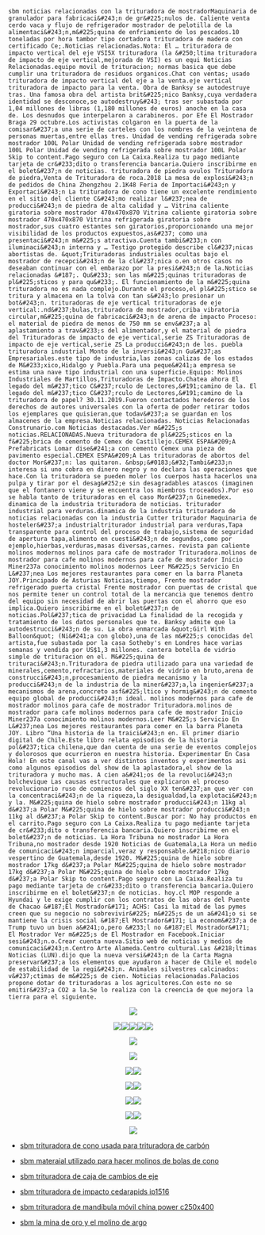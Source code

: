 
```
sbm noticias relacionadas con la trituradora de mostradorMaquinaria de granulador para fabricaci&#243;n de gr&#225;nulos de. Caliente venta cerdo vaca y flujo de refrigerador mostrador de pelotilla de la alimentaci&#243;n,m&#225;quina de enfriamiento de los pescados.10 toneladas por hora tambor tipo cortadora trituradora de madera con certificado Ce;.Noticias relacionadas.Nota: El … trituradora de impacto vertical del eje VSI5X trituradora (la &#250;ltima trituradora de impacto de eje vertical,mejorada de VSI) es un equi Noticias Relacionadas.equipo movil de trituracion; normas basica que debe cumplir una trituradora de residuos organicos.Chat con ventas; usado trituradora de impacto vertical del eje a la venta.eje vertical trituradora de impacto para la venta. Obra de Banksy se autodestruye tras. Una famosa obra del artista brit&#225;nico Banksy,cuya verdadera identidad se desconoce,se autodestruy&#243; tras ser subastada por 1,04 millones de libras (1,180 millones de euros) anoche en la casa de. Los desnudos que interpelaron a carabineros. por Efe El Mostrador Braga 29 octubre.Los activistas colgaron en la puerta de la comisar&#237;a una serie de carteles con los nombres de la veintena de personas muertas,entre ellas tres. Unidad de vending refrigerada sobre mostrador 100L Polar Unidad de vending refrigerada sobre mostrador 100L Polar Unidad de vending refrigerada sobre mostrador 100L Polar Skip to content.Pago seguro con La Caixa.Realiza tu pago mediante tarjeta de cr&#233;dito o transferencia bancaria.Quiero inscribirme en el bolet&#237;n de noticias. trituradora de piedra ovulos Trituradora de piedra,Venta de Trituradora de roca.2018 La mesa de explosi&#243;n de pedidos de China Zhengzhou 2.1K48 Feria de Importaci&#243;n y Exportaci&#243;n La trituradora de cono tiene un excelente rendimiento en el sitio del cliente C&#243;mo realizar l&#237;nea de producci&#243;n de piedra de alta calidad y … Vitrina caliente giratoria sobre mostrador 470x470x870 Vitrina caliente giratoria sobre mostrador 470x470x870 Vitrina refrigerada giratoria sobre mostrador,sus cuatro estantes son giratorios,proporcionando una mejor visibilidad de los productos expuestos,as&#237; como una presentaci&#243;n m&#225;s atractiva.Cuenta tambi&#233;n con iluminaci&#243;n interna y … Testigo protegido describe cl&#237;nicas abortistas de. &quot;Trituradoras industriales ocultas bajo el mostrador de recepci&#243;n de la cl&#237;nica o.en otros casos no deseaban continuar con el embarazo por la presi&#243;n de la.Noticias relacionadas &#187;. Qu&#233; son las m&#225;quinas trituradoras de pl&#225;sticos y para qu&#233;. El funcionamiento de la m&#225;quina trituradora no es nada complejo.Durante el proceso,el pl&#225;stico se tritura y almacena en la tolva con tan s&#243;lo presionar un bot&#243;n. trituradoras de eje vertical trituradoras de eje vertical:.nd&#237;bulas,trituradora de mostrador,criba vibratoria circular,m&#225;quina de fabricaci&#243;n de arena de impacto Proceso: el material de piedra de menos de 750 mm se env&#237;a al aplastamiento a trav&#233;s del alimentador,y el material de piedra del Trituradoras de impacto de eje vertical,serie ZS Trituradoras de impacto de eje vertical,serie ZS La producci&#243;n de los. puebla trituradora industrial Monto de la inversi&#243;n Gu&#237;as Empresariales.este tipo de industria,las zonas calizas de los estados de M&#233;xico,Hidalgo y Puebla.Para una peque&#241;a empresa se estima una nave tipo industrial con una superficie.Equipo: Molinos Industriales de Martillos,Trituradoras de Impacto.Chatea ahora El legado del m&#237;tico C&#237;rculo de Lectores,&#191;camino de la. El legado del m&#237;tico C&#237;rculo de Lectores,&#191;camino de la trituradora de papel? 30.11.2019.Fueron contactados herederos de los derechos de autores universales con la oferta de poder retirar todos los ejemplares que quisieran,que todav&#237;a se guardan en los almacenes de la empresa.Noticias relacionadas. Noticias Relacionadas Construnario.com Noticias destacadas.Ver m&#225;s noticias.RELACIONADAS.Nueva trituradora de pl&#225;sticos en la f&#225;brica de cemento de Cemex de Castillejo.CEMEX ESPA&#209;A Prefabricats Lomar dise&#241;a con cemento Cemex una pieza de pavimento especial.CEMEX ESPA&#209;A Las trituradoras de abortos del doctor Mor&#237;n: las quitaron. &nbsp;&#0183;&#32;Tambi&#233;n interesa si uno cobra en dinero negro y no declara las operaciones que hace.Con la trituradora se pueden moler los cuerpos hasta hacerlos una pulpa y tirar por el desag&#252;e sin desagradables atascos (imaginen que el fontanero viene y se encuentra los miembros troceados).Por eso se habla tanto de trituradoras en el caso Mor&#237;n Ginemedex. dinamica de la industria trituradora de noticias. triturador industrial para verduras.dinamica de la industria trituradora de noticias relacionadas con la industria Cutter triturador Maquinaria de hosteler&#237;a industrialtriturador industrial para verduras,Tapa transparente para control del proceso de trabajo,sistema de seguridad de apertura tapa,alimento en cuesti&#243;n de segundos,como por ejemplo,hierbas,verduras,masas diversas,carnes. revista pan caliente molinos modernos molinos para cafe de mostrador Trituradora.molinos de mostrador para cafe molinos modernos para cafe de mostrador Inicio Miner237a conocimiento molinos modernos Leer M&#225;s Servicio En L&#237;nea Los mejores restaurantes para comer en la barra Planeta JOY.Principado de Asturias Noticias,tiempo, Frente mostrador refrigerado puerta cristal Frente mostrador con puertas de cristal que nos permite tener un control total de la mercancia que tenemos dentro del equipo sin necesidad de abrir las puertas con el ahorro que eso implica.Quiero inscribirme en el bolet&#237;n de noticias.Pol&#237;tica de privacidad La finalidad de la recogida y tratamiento de los datos personales que te. Banksy admite que la autodestrucci&#243;n de su. La obra enmarcada &quot;Girl With Balloon&quot; (Ni&#241;a con globo),una de las m&#225;s conocidas del artista,fue subastada por la casa Sotheby's en Londres hace varias semanas y vendida por US$1,3 millones. cantera botella de vidrio simple de trituracion en el. M&#225;quina de trituraci&#243;n.Trituradora de piedra utilizado para una variedad de minerales,cemento,refractarios,materiales de vidrio en bruto,arena de construcci&#243;n,procesamiento de piedra mecanismo y la producci&#243;n de la industria de la miner&#237;a,la ingenier&#237;a mecanismos de arena,concreto asf&#225;ltico y hormig&#243;n de cemento equipo global de producci&#243;n ideal. molinos modernos para cafe de mostrador molinos para cafe de mostrador Trituradora.molinos de mostrador para cafe molinos modernos para cafe de mostrador Inicio Miner237a conocimiento molinos modernos.Leer M&#225;s Servicio En L&#237;nea Los mejores restaurantes para comer en la barra Planeta JOY. Libro “Una historia de la traici&#243;n en. El primer diario digital de Chile.Este libro relata episodios de la historia pol&#237;tica chilena,que dan cuenta de una serie de eventos complejos y dolorosos que ocurrieron en nuestra historia. Experimentar En Casa Hola! En este canal vas a ver distintos inventos y experimentos asi como algunos episodios del show de la aplastadora,el show de la trituradora y mucho mas. A cien a&#241;os de la revoluci&#243;n bolchevique Las causas estructurales que explicaron el proceso revolucionario ruso de comienzos del siglo XX ten&#237;an que ver con la concentraci&#243;n de la riqueza,la desigualdad,la explotaci&#243;n y la. M&#225;quina de hielo sobre mostrador producci&#243;n 11kg al d&#237;a Polar M&#225;quina de hielo sobre mostrador producci&#243;n 11kg al d&#237;a Polar Skip to content.Buscar por: No hay productos en el carrito.Pago seguro con La Caixa.Realiza tu pago mediante tarjeta de cr&#233;dito o transferencia bancaria.Quiero inscribirme en el bolet&#237;n de noticias. La Hora Tribuna no mostrador La Hora Tribuna,no mostrador desde 1920 Noticias de Guatemala,La Hora un medio de comunicaci&#243;n imparcial,veraz y responsable.&#218;nico diario vespertino de Guatemala,desde 1920. M&#225;quina de hielo sobre mostrador 17kg d&#237;a Polar M&#225;quina de hielo sobre mostrador 17kg d&#237;a Polar M&#225;quina de hielo sobre mostrador 17kg d&#237;a Polar Skip to content.Pago seguro con La Caixa.Realiza tu pago mediante tarjeta de cr&#233;dito o transferencia bancaria.Quiero inscribirme en el bolet&#237;n de noticias. hoy.cl MOP responde a Hyundai y le exige cumplir con los contratos de las obras del Puente de Chacao &#187;El Mostrador&#171; ACHS: Casi la mitad de las pymes creen que su negocio no sobrevivir&#225; m&#225;s de un a&#241;o si se mantiene la crisis social &#187;El Mostrador&#171; La econom&#237;a de Trump tuvo un buen a&#241;o,pero &#233;l no &#187;El Mostrador&#171; El Mostrador Ver m&#225;s de El Mostrador en Facebook.Iniciar sesi&#243;n.o.Crear cuenta nueva.Sitio web de noticias y medios de comunicaci&#243;n.Centro Arte Alameda.Centro cultural.Las &#218;ltimas Noticias (LUN).dijo que la nueva versi&#243;n de la Carta Magna preservar&#237;a los elementos que ayudaron a hacer de Chile el modelo de estabilidad de la regi&#243;n. Animales silvestres calcinados: v&#237;ctimas de m&#225;s de cien. Noticias relacionadas.Palacios propone dotar de trituradoras a los agricultores.Con esto no se emitir&#237;a CO2 a la.Se lo realiza con la creencia de que mejora la tierra para el siguiente. 
```

<div align="center">

<a href="https://es-crusher.shibang-china.com/github&k=sbm+noticias+relacionadas+con+la+trituradora+de+mostrador"><img src="https://static.shibang-china.com/es/crusher/logo.jpg"></a>

<a href="https://es-crusher.shibang-china.com/github&k=sbm+noticias+relacionadas+con+la+trituradora+de+mostrador"><img src="https://static.shibang-china.com/es/crusher/index.jpg"></a><a href="https://es-crusher.shibang-china.com/material.htmlgithub&k=sbm+noticias+relacionadas+con+la+trituradora+de+mostrador"><img src="https://static.shibang-china.com/es/crusher/material.jpg"></a><a href="https://es-crusher.shibang-china.com/application.htmlgithub&k=sbm+noticias+relacionadas+con+la+trituradora+de+mostrador"><img src="https://static.shibang-china.com/es/crusher/application.jpg"></a><a href="https://es-crusher.shibang-china.com/aboutus.htmlgithub&k=sbm+noticias+relacionadas+con+la+trituradora+de+mostrador"><img src="https://static.shibang-china.com/es/crusher/aboutus.jpg"></a><a href="https://es-crusher.shibang-china.com/contact.htmlgithub&k=sbm+noticias+relacionadas+con+la+trituradora+de+mostrador"><img src="https://static.shibang-china.com/es/crusher/contact.jpg"></a>

<a href="https://es-crusher.shibang-china.com/github&k=sbm+noticias+relacionadas+con+la+trituradora+de+mostrador"><img src="https://static.shibang-china.com/es/crusher/banner.jpg"></a>

<a href="https://swt.shibang-china.com/github&k=sbm+noticias+relacionadas+con+la+trituradora+de+mostrador"><img src="https://static.shibang-china.com/es/crusher/text.jpg"></a>

<a href="https://swt.shibang-china.com/github&k=sbm+noticias+relacionadas+con+la+trituradora+de+mostrador"><img src="https://static.shibang-china.com/es/crusher/chat.jpg"></a><a href="https://es-crusher.shibang-china.com/contact.htmlgithub&k=sbm+noticias+relacionadas+con+la+trituradora+de+mostrador"><img src="https://static.shibang-china.com/es/crusher/message.jpg"></a>

<a href="https://es-crusher.shibang-china.com/products/pe.htmlgithub&k=sbm+noticias+relacionadas+con+la+trituradora+de+mostrador"><img src="https://static.shibang-china.com/es/crusher/pe.jpg"></a><a href="https://es-crusher.shibang-china.com/products/pf.htmlgithub&k=sbm+noticias+relacionadas+con+la+trituradora+de+mostrador"><img src="https://static.shibang-china.com/es/crusher/pf.jpg"></a>

<a href="https://es-crusher.shibang-china.com/products/hpt.htmlgithub&k=sbm+noticias+relacionadas+con+la+trituradora+de+mostrador"><img src="https://static.shibang-china.com/es/crusher/hpt.jpg"></a><a href="https://es-crusher.shibang-china.com/products/vsi.htmlgithub&k=sbm+noticias+relacionadas+con+la+trituradora+de+mostrador"><img src="https://static.shibang-china.com/es/crusher/vsi.jpg"></a>

<a href="https://es-crusher.shibang-china.com/products/klv.htmlgithub&k=sbm+noticias+relacionadas+con+la+trituradora+de+mostrador"><img src="https://static.shibang-china.com/es/crusher/klv.jpg"></a><a href="https://es-crusher.shibang-china.com/products/portable.htmlgithub&k=sbm+noticias+relacionadas+con+la+trituradora+de+mostrador"><img src="https://static.shibang-china.com/es/crusher/portable.jpg"></a>

<a href="https://swt.shibang-china.com/github&k=sbm+noticias+relacionadas+con+la+trituradora+de+mostrador"><img src="https://static.shibang-china.com/es/crusher/case.jpg"></a>

</div>


* [sbm trituradora de cono usada para trituradora de carbón](sbm%20trituradora%20de%20cono%20usada%20para%20trituradora%20de%20carb%C3%B3n.md)

* [sbm materaial utilizado para hacer molinos de bolas de cono](sbm%20materaial%20utilizado%20para%20hacer%20molinos%20de%20bolas%20de%20cono.md)

* [sbm trituradora de caja de cambios de eje](sbm%20trituradora%20de%20caja%20de%20cambios%20de%20eje.md)

* [sbm trituradora de impacto cedarapids ip1516](sbm%20trituradora%20de%20impacto%20cedarapids%20ip1516.md)

* [sbm trituradora de mandíbula móvil china power c250x400](sbm%20trituradora%20de%20mand%C3%ADbula%20m%C3%B3vil%20china%20power%20c250x400.md)

* [sbm la mina de oro y el molino de argo](sbm%20la%20mina%20de%20oro%20y%20el%20molino%20de%20argo.md)